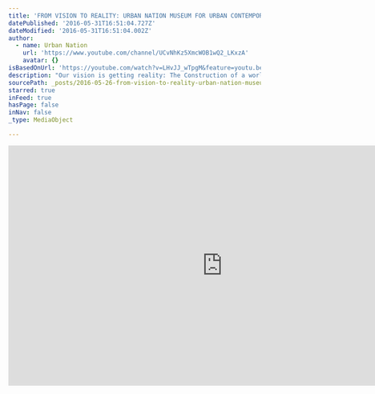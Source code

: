 ```yaml
---
title: 'FROM VISION TO REALITY: URBAN NATION MUSEUM FOR URBAN CONTEMPORARY ART'
datePublished: '2016-05-31T16:51:04.727Z'
dateModified: '2016-05-31T16:51:04.002Z'
author:
  - name: Urban Nation
    url: 'https://www.youtube.com/channel/UCvNhKz5XmcWOB1wQ2_LKxzA'
    avatar: {}
isBasedOnUrl: 'https://youtube.com/watch?v=LHvJJ_wTpgM&feature=youtu.be'
description: "Our vision is getting reality: The Construction of a world's unique MUSEUM FOR URBAN CONTEMPORARY ART starts now! We are working on our vision to build the first independent and non-commercial home for urban contemporary art since 2013. With more than 200 artists, URBAN NATION is already turning Berlin into a huge outdoor Museum."
sourcePath: _posts/2016-05-26-from-vision-to-reality-urban-nation-museum-for-urban-contem.md
starred: true
inFeed: true
hasPage: false
inNav: false
_type: MediaObject

---
```

<iframe src="https://cdn.embedly.com/widgets/media.html?src=https%3A%2F%2Fwww.youtube.com%2Fembed%2FLHvJJ_wTpgM%3Ffeature%3Doembed&amp;url=http%3A%2F%2Fwww.youtube.com%2Fwatch%3Fv%3DLHvJJ_wTpgM&amp;image=https%3A%2F%2Fi.ytimg.com%2Fvi%2FLHvJJ_wTpgM%2Fhqdefault.jpg&amp;key=b7d04c9b404c499eba89ee7072e1c4f7&amp;type=text%2Fhtml&amp;schema=youtube" width="854" height="480" scrolling="no" frameborder="0" allowfullscreen="" style=""></iframe>